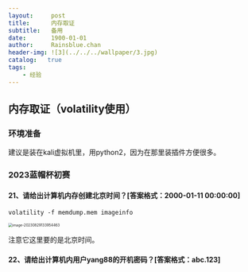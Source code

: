 ```yaml
---
layout:     post
title:      内存取证
subtitle:   备用
date:       1900-01-01
author:     Rainsblue.chan
header-img: ![3](../../../wallpaper/3.jpg)
catalog:   true
tags:
    - 经验
---
```


## 内存取证（volatility使用）

### 环境准备

建议是装在kali虚拟机里，用python2，因为在那里装插件方便很多。

### 2023蓝帽杯初赛

#### **21、请给出计算机内存创建北京时间？[答案格式：2000-01-11 00:00:00]**

`volatility -f memdump.mem imageinfo`

<img src="https://cdn.jsdelivr.net/gh/rainsbluechan/blogimage@main/img/image-20230829133954463.png" alt="image-20230829133954463" style="zoom:50%;" />

注意它这里要的是北京时间。

#### **22、请给出计算机内用户yang88的开机密码？[答案格式：abc.123]**

